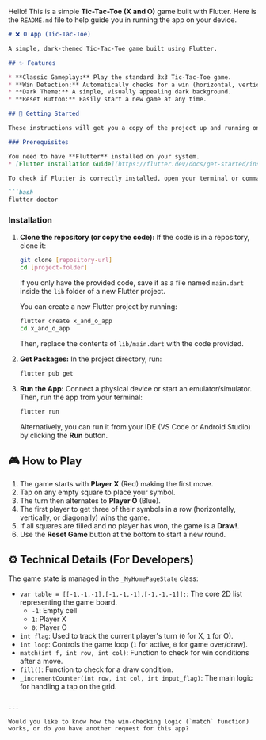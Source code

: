 Hello\! This is a simple **Tic-Tac-Toe (X and O)** game built with Flutter. Here is the `README.md` file to help guide you in running the app on your device.

````markdown
# ❌ O App (Tic-Tac-Toe)

A simple, dark-themed Tic-Tac-Toe game built using Flutter.

## ✨ Features

* **Classic Gameplay:** Play the standard 3x3 Tic-Tac-Toe game.
* **Win Detection:** Automatically checks for a win (horizontal, vertical, and diagonal) or a draw.
* **Dark Theme:** A simple, visually appealing dark background.
* **Reset Button:** Easily start a new game at any time.

## 🚀 Getting Started

These instructions will get you a copy of the project up and running on your local machine for development and testing purposes.

### Prerequisites

You need to have **Flutter** installed on your system.
* [Flutter Installation Guide](https://flutter.dev/docs/get-started/install)

To check if Flutter is correctly installed, open your terminal or command prompt and run:

```bash
flutter doctor
````

### Installation

1.  **Clone the repository (or copy the code):**
    If the code is in a repository, clone it:

    ```bash
    git clone [repository-url]
    cd [project-folder]
    ```

    If you only have the provided code, save it as a file named `main.dart` inside the `lib` folder of a new Flutter project.

    You can create a new Flutter project by running:

    ```bash
    flutter create x_and_o_app
    cd x_and_o_app
    ```

    Then, replace the contents of `lib/main.dart` with the code provided.

2.  **Get Packages:**
    In the project directory, run:

    ```bash
    flutter pub get
    ```

3.  **Run the App:**
    Connect a physical device or start an emulator/simulator. Then, run the app from your terminal:

    ```bash
    flutter run
    ```

    Alternatively, you can run it from your IDE (VS Code or Android Studio) by clicking the **Run** button.

## 🎮 How to Play

1.  The game starts with **Player X** (Red) making the first move.
2.  Tap on any empty square to place your symbol.
3.  The turn then alternates to **Player O** (Blue).
4.  The first player to get three of their symbols in a row (horizontally, vertically, or diagonally) wins the game.
5.  If all squares are filled and no player has won, the game is a **Draw\!**.
6.  Use the **Reset Game** button at the bottom to start a new round.

## ⚙️ Technical Details (For Developers)

The game state is managed in the `_MyHomePageState` class:

  * `var table = [[-1,-1,-1],[-1,-1,-1],[-1,-1,-1]];`: The core 2D list representing the game board.
      * `-1`: Empty cell
      * `1`: Player X
      * `0`: Player O
  * `int flag`: Used to track the current player's turn (`0` for X, `1` for O).
  * `int loop`: Controls the game loop (`1` for active, `0` for game over/draw).
  * `match(int f, int row, int col)`: Function to check for win conditions after a move.
  * `fill()`: Function to check for a draw condition.
  * `_incrementCounter(int row, int col, int input_flag)`: The main logic for handling a tap on the grid.

<!-- end list -->

```

---

Would you like to know how the win-checking logic (`match` function) works, or do you have another request for this app?
```